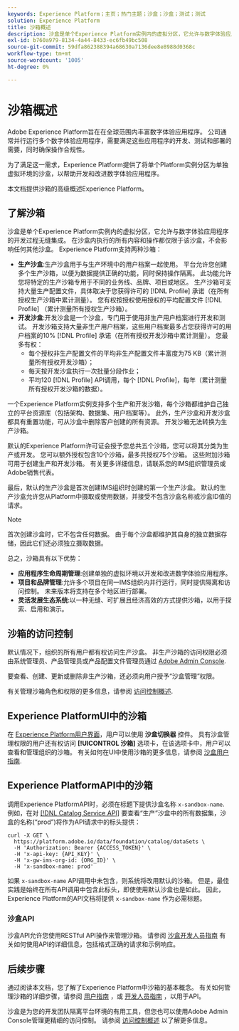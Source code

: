 ```yaml
---
keywords: Experience Platform；主页；热门主题；沙盒；沙盒；测试；测试
solution: Experience Platform
title: 沙箱概述
description: 沙盒是单个Experience Platform实例内的虚拟分区，它允许与数字体验应用程序的开发过程无缝集成。
exl-id: b760a979-8134-4a44-8433-ec6fb49bc508
source-git-commit: 59dfa862388394a68630a7136dee8e8988d0368c
workflow-type: tm+mt
source-wordcount: '1005'
ht-degree: 0%

---
```


# 沙箱概述

Adobe Experience Platform旨在在全球范围内丰富数字体验应用程序。 公司通常并行运行多个数字体验应用程序，需要满足这些应用程序的开发、测试和部署的需要，同时确保操作合规性。

为了满足这一需求，Experience Platform提供了将单个Platform实例分区为单独虚拟环境的沙盒，以帮助开发和改进数字体验应用程序。

本文档提供沙箱的高级概述Experience Platform。

## 了解沙箱

沙盒是单个Experience Platform实例内的虚拟分区，它允许与数字体验应用程序的开发过程无缝集成。 在沙盒内执行的所有内容和操作都仅限于该沙盒，不会影响任何其他沙盒。 Experience Platform支持两种沙箱：

* **生产沙盒**:生产沙盒用于与生产环境中的用户档案一起使用。 平台允许您创建多个生产沙箱，以便为数据提供正确的功能，同时保持操作隔离。 此功能允许您将特定的生产沙箱专用于不同的业务线、品牌、项目或地区。 生产沙箱可支持大量生产配置文件，具体取决于您获得许可的 [!DNL Profile] 承诺（在所有授权生产沙箱中累计测量）。 您有权按授权使用授权的平均配置文件 [!DNL Profile] （累计测量所有授权生产沙箱）。
* **开发沙盒**:开发沙盒是一个沙盒，专门用于使用非生产用户档案进行开发和测试。 开发沙箱支持大量非生产用户档案，这些用户档案最多占您获得许可的用户档案的10% [!DNL Profile] 承诺（在所有授权开发沙箱中累计测量）。 您最多有权：
   * 每个授权非生产配置文件的平均非生产配置文件丰富度为75 KB（累计测量所有授权开发沙箱）；
   * 每天按开发沙盒执行一次批量分段作业；
   * 平均120 [!DNL Profile] API调用，每个 [!DNL Profile]，每年（累计测量所有授权开发沙箱的数据）。

一个Experience Platform实例支持多个生产和开发沙箱，每个沙箱都维护自己独立的平台资源库（包括架构、数据集、用户档案等）。 此外，生产沙盒和开发沙盒都具有重置功能，可从沙盒中删除客户创建的所有资源。 开发沙箱无法转换为生产沙箱。

默认的Experience Platform许可证会授予您总共五个沙箱，您可以将其分类为生产或开发。 您可以额外授权包含10个沙箱，最多共授权75个沙箱。 这些附加沙箱可用于创建生产和开发沙箱。 有关更多详细信息，请联系您的IMS组织管理员或Adobe销售代表。

最后，默认的生产沙盒是首次创建IMS组织时创建的第一个生产沙盒。 默认的生产沙盒允许您从Platform中摄取或使用数据，并接受不包含沙盒名称或沙盒ID值的请求。

>[!NOTE]
>
>首次创建沙盒时，它不包含任何数据。 由于每个沙盒都维护其自身的独立数据存储，因此它们还必须独立摄取数据。

总之，沙箱具有以下优势：

* **应用程序生命周期管理**:创建单独的虚拟环境以开发和改进数字体验应用程序。
* **项目和品牌管理**:允许多个项目在同一IMS组织内并行运行，同时提供隔离和访问控制。 未来版本将支持在多个地区进行部署。
* **灵活发展生态系统**:以一种无缝、可扩展且经济高效的方式提供沙箱，以用于探索、启用和演示。

## 沙箱的访问控制

默认情况下，组织的所有用户都有权访问生产沙盒。 非生产沙箱的访问权限必须由系统管理员、产品管理员或产品配置文件管理员通过 [Adobe Admin Console](https://adminconsole.adobe.com).

要查看、创建、更新或删除非生产沙箱，还必须向用户授予“沙盒管理”权限。

有关管理沙箱角色和权限的更多信息，请参阅 [访问控制概述](../access-control/home.md).

## Experience PlatformUI中的沙箱

在 [Experience Platform用户界面](https://platform.adobe.com)，用户可以使用 **沙盒切换器** 控件。  具有沙盒管理权限的用户还有权访问 **[!UICONTROL 沙箱]** 选项卡，在该选项卡中，用户可以查看和管理组织的沙箱。 有关如何在UI中使用沙箱的更多信息，请参阅 [沙盒用户指南](ui/overview.md).

## Experience PlatformAPI中的沙箱

调用Experience PlatformAPI时，必须在标题下提供沙盒名称 `x-sandbox-name`. 例如，在对 [[!DNL Catalog Service API]](https://www.adobe.io/experience-platform-apis/references/catalog/) 要查看“生产”沙盒中的所有数据集，沙盒的名称(“prod”)将作为API请求中的标头提供：

```shell
curl -X GET \
  https://platform.adobe.io/data/foundation/catalog/dataSets \
  -H 'Authorization: Bearer {ACCESS_TOKEN}' \
  -H 'x-api-key: {API_KEY}' \
  -H 'x-gw-ims-org-id: {ORG_ID}' \
  -H 'x-sandbox-name: prod'
```

如果 `x-sandbox-name` API调用中未包含，则系统将改用默认的沙箱。 但是，最佳实践是始终在所有API调用中包含此标头，即使使用默认沙盒也是如此。 因此，Experience Platform的API文档将提供 `x-sandbox-name` 作为必需标题。

### 沙盒API

沙盒API允许您使用RESTful API操作来管理沙箱。 请参阅 [沙盒开发人员指南](api/overview.md) 有关如何使用API的详细信息，包括格式正确的请求和示例响应。

## 后续步骤

通过阅读本文档，您了解了Experience Platform中沙箱的基本概念。 有关如何管理沙箱的详细步骤，请参阅 [用户指南](ui/overview.md) ，或 [开发人员指南](./api/getting-started.md) ，以用于API。

沙盒是为您的开发团队隔离平台环境的有用工具，但您也可以使用Adobe Admin Console管理更精细的访问控制。 请参阅 [访问控制概述](../access-control/home.md) 以了解更多信息。
